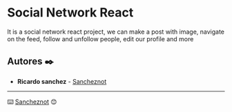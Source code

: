 # Social Network React

It is a social network react project, we can make a post with image, navigate on the feed, follow and unfollow people, edit our profile and more

## Autores ✒️


* **Ricardo sanchez** - [Sancheznot](https://github.com/sancheznot/)

---
⌨️ [Sancheznot](https://github.com/sancheznot/) 😊
